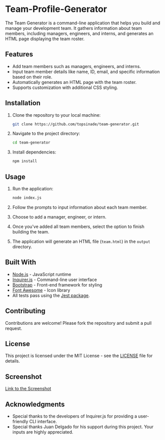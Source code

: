 # Team-Profile-Generator

The Team Generator is a command-line application that helps you build and manage your development team. It gathers information about team members, including managers, engineers, and interns, and generates an HTML page displaying the team roster.

## Features

- Add team members such as managers, engineers, and interns.
- Input team member details like name, ID, email, and specific information based on their role.
- Automatically generates an HTML page with the team roster.
- Supports customization with additional CSS styling.

## Installation

1. Clone the repository to your local machine:

    ```bash
    git clone https://github.com/topsinade/team-generator.git
    ```

2. Navigate to the project directory:

    ```bash
    cd team-generator
    ```

3. Install dependencies:

    ```bash
    npm install
    ```

## Usage

1. Run the application:

    ```bash
    node index.js
    ```

2. Follow the prompts to input information about each team member.
3. Choose to add a manager, engineer, or intern.
4. Once you've added all team members, select the option to finish building the team.
5. The application will generate an HTML file (`team.html`) in the `output` directory.

## Built With

- [Node.js](https://nodejs.org/) - JavaScript runtime
- [Inquirer.js](https://www.npmjs.com/package/inquirer) - Command-line user interface
- [Bootstrap](https://getbootstrap.com/) - Front-end framework for styling
- [Font Awesome](https://fontawesome.com/) - Icon library
- All tests pass using the [Jest package](https://www.npmjs.com/package/jest).

## Contributing

Contributions are welcome! Please fork the repository and submit a pull request.

## License

This project is licensed under the MIT License - see the [LICENSE](LICENSE) file for details.

## Screenshot
[Link to the Screenshot](/assets/Screenshot%202024-02-26%20205831.png)

## Acknowledgments
- Special thanks to the developers of Inquirer.js for providing a user-friendly CLI interface.
- Special thanks Juan Delgado for his support during this project. Your inputs are highly appreciated.